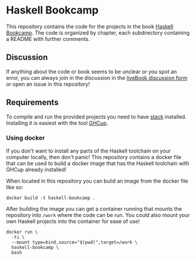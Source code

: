# Haskell Bookcamp

This repository contains the code for the projects in the book [Haskell Bookcamp](https://shortener.manning.com/lRp6). The code is organized by chapter, each subdirectory containing a README with further comments.

## Discussion

If anything about the code or book seems to be unclear or you spot an error, you can always join in the discussion in the [liveBook discussion form](https://livebook.manning.com/book/haskell-bookcamp/discussion) or open an issue in this repository!

## Requirements

To compile and run the provided projects you need to have [stack](https://docs.haskellstack.org/) installed. Installing it is easiest with the tool [GHCup](https://www.haskell.org/ghcup/).

### Using docker

If you don't want to install any parts of the Haskell toolchain on your computer locally, then don't panic! This repository contains a docker file that can be used to build a docker image that has the Haskell toolchain with GHCup already installed!

When located in this repository you can build an image from the docker file like so:

```
docker build -t haskell-bookcamp .
```

After building the image you can get a container running that mounts the repository into `/work` where the code can be run. You could also mount your own Haskell projects into the container for ease of use!

```
docker run \
  -ti \
  --mount type=bind,source="$(pwd)",target=/work \
  haskell-bookcamp \
  bash
```
